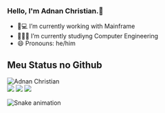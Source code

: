 ### Hello, I'm Adnan Christian.🤝

- 🦕💻 I’m currently working with Mainframe
- 🧑🏾‍💻 I’m currently studiyng Computer Engineering
- 😄 Pronouns: he/him

## Meu Status no Github

<img align="center" src="https://github-readme-stats.vercel.app/api?username=adnanchristian&show_icons=true&locale=en" alt="Adnan Christian" />

<div> 
  <a href="https://instagram.com/a.christ" target="_blank"><img src="https://img.shields.io/badge/-Instagram-%23E4405F?style=for-the-badge&logo=instagram&logoColor=white" target="_blank"></a> 
  <a href = "mailto:adnan.christianalves@gmail.com"><img src="https://img.shields.io/badge/-Gmail-%23333?style=for-the-badge&logo=gmail&logoColor=white" target="_blank"></a>
  <a href="https://www.linkedin.com/in/adnanchristian target="_blank"><img src="https://img.shields.io/badge/-LinkedIn-%230077B5?style=for-the-badge&logo=linkedin&logoColor=white" target="_blank"></a> 
 
  ![Snake animation](https://github.com/adnanchristian/adnanchristian/blob/output/github-contribution-grid-snake.svg)
 
</div>
